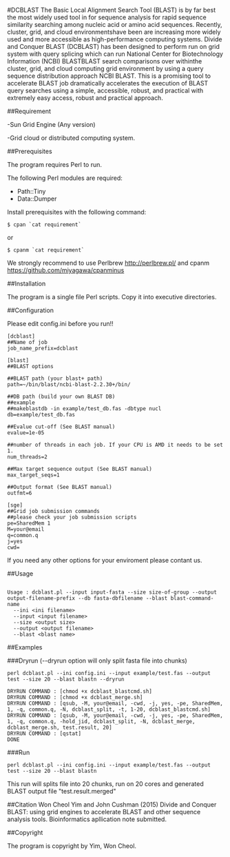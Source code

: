 

#DCBLAST
 The Basic Local Alignment Search Tool (BLAST) is by far best the most widely used tool in for sequence analysis for rapid sequence similarity searching among nucleic acid or amino acid sequences. Recently, cluster, grid, and cloud environmentshave been are increasing more widely used and more accessible as high-performance computing systems. Divide and Conquer BLAST (DCBLAST) has been designed to perform run on grid system with query splicing which can run National Center for Biotechnology Information (NCBI) BLASTBLAST search comparisons  over withinthe cluster, grid, and cloud computing grid environment by using a query sequence distribution approach NCBI BLAST. This is a promising tool to accelerate BLAST job dramatically accelerates the execution of BLAST query searches using a simple, accessible, robust, and practical with extremely easy access, robust and practical approach.


##Requirement

-Sun Grid Engine (Any version)

-Grid cloud or distributed computing system.

##Prerequisites

The program requires Perl to run.

The following Perl modules are required:

- Path::Tiny
- Data::Dumper

Install prerequisites with the following command:
```
$ cpan `cat requirement`
```
or
```
$ cpanm `cat requirement`
```

We strongly recommend to use Perlbrew http://perlbrew.pl/ and cpanm https://github.com/miyagawa/cpanminus



##Installation

The program is a single file Perl scripts. Copy it into executive directories.


##Configuration

Please edit config.ini before you run!!

```
[dcblast]
##Name of job
job_name_prefix=dcblast

[blast]
##BLAST options

##BLAST path (your blast+ path)
path=~/bin/blast/ncbi-blast-2.2.30+/bin/

##DB path (build your own BLAST DB)
##example
##makeblastdb -in example/test_db.fas -dbtype nucl
db=example/test_db.fas

##Evalue cut-off (See BLAST manual)
evalue=1e-05

##number of threads in each job. If your CPU is AMD it needs to be set 1.
num_threads=2

##Max target sequence output (See BLAST manual)
max_target_seqs=1

##Output format (See BLAST manual)
outfmt=6

[sge]
##Grid job submission commands
##please check your job submission scripts
pe=SharedMem 1
M=your@email
q=common.q
j=yes
cwd=

```
If you need any other options for your enviroment please contant us.

##Usage

```

Usage : dcblast.pl --input input-fasta --size size-of-group --output output-filename-prefix --db fasta-dbfilename --blast blast-command-name
  --ini <ini filename>
  --input <input filename>
  --size <output size>
  --output <output filename>
  --blast <blast name>

```


##Examples

###Dryrun (--dryrun option will only split fasta file into chunks)
```
perl dcblast.pl --ini config.ini --input example/test.fas --output test --size 20 --blast blastn --dryrun
```
```
DRYRUN COMMAND : [chmod +x dcblast_blastcmd.sh]
DRYRUN COMMAND : [chmod +x dcblast_merge.sh]
DRYRUN COMMAND : [qsub, -M, your@email, -cwd, -j, yes, -pe, SharedMem, 1, -q, common.q, -N, dcblast_split, -t, 1-20, dcblast_blastcmd.sh]
DRYRUN COMMAND : [qsub, -M, your@email, -cwd, -j, yes, -pe, SharedMem, 1, -q, common.q, -hold_jid, dcblast_split, -N, dcblast_merge, dcblast_merge.sh, test.result, 20]
DRYRUN COMMAND : [qstat]
DONE
```
###Run

```
perl dcblast.pl --ini config.ini --input example/test.fas --output test --size 20 --blast blastn 
```

This run will splits file into 20 chunks, run on 20 cores and generated BLAST output file "test.result.merged"


##Citation
Won Cheol Yim and John Cushman (2015) Divide and Conquer BLAST: using grid engines to accelerate BLAST and other sequence analysis tools. Bioinformatics apllication note submitted.



##Copyright

The program is copyright by Yim, Won Cheol.
